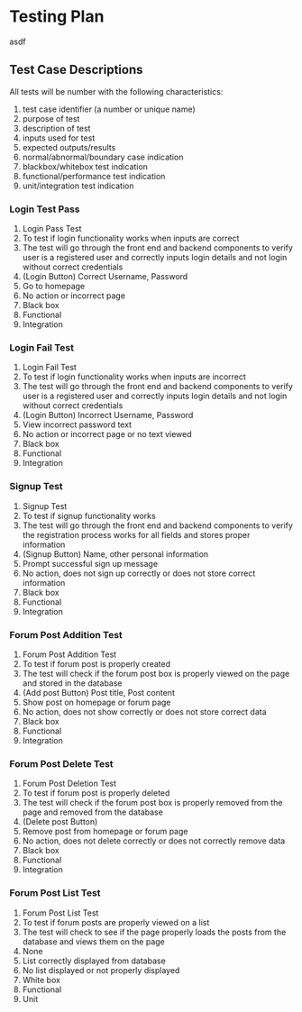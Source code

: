 # Testing Plan
asdf

## Test Case Descriptions
All tests will be number with the following characteristics:
1. test case identifier (a number or unique name)
2. purpose of test
3. description of test
4. inputs used for test
5. expected outputs/results
6. normal/abnormal/boundary case indication
7. blackbox/whitebox test indication
8. functional/performance test indication
9. unit/integration test indication

### Login Test Pass
1. Login Pass Test
2. To test if login functionality works when inputs are correct
3. The test will go through the front end and backend components to verify user is a registered user and correctly 
inputs login details and not login without correct credentials
4. (Login Button) Correct Username, Password
5. Go to homepage
6. No action or incorrect page
7. Black box
8. Functional
9. Integration

### Login Fail Test
1. Login Fail Test
2. To test if login functionality works when inputs are incorrect
3. The test will go through the front end and backend components to verify user is a registered user and correctly 
inputs login details and not login without correct credentials
4. (Login Button) Incorrect Username, Password
5. View incorrect password text
6. No action or incorrect page or no text viewed
7. Black box
8. Functional
9. Integration

### Signup Test
1. Signup Test
2. To test if signup functionality works
3. The test will go through the front end and backend components to verify the registration process works for all fields
and stores proper information
4. (Signup Button) Name, other personal information
5. Prompt successful sign up message
6. No action, does not sign up correctly or does not store correct information
7. Black box
8. Functional
9. Integration

### Forum Post Addition Test
1. Forum Post Addition Test
2. To test if forum post is properly created
3. The test will check if the forum post box is properly viewed on the page and stored in the database
4. (Add post Button) Post title, Post content
5. Show post on homepage or forum page
6. No action, does not show correctly or does not store correct data
7. Black box
8. Functional
9. Integration

### Forum Post Delete Test
1. Forum Post Deletion Test
2. To test if forum post is properly deleted
3. The test will check if the forum post box is properly removed from the page and removed from the database
4. (Delete post Button)
5. Remove post from homepage or forum page
6. No action, does not delete correctly or does not correctly remove data
7. Black box
8. Functional
9. Integration

### Forum Post List Test
1. Forum Post List Test
2. To test if forum posts are properly viewed on a list
3. The test will check to see if the page properly loads the posts from the database and views them on the page
4. None
5. List correctly displayed from database
6. No list displayed or not properly displayed
7. White box
8. Functional
9. Unit